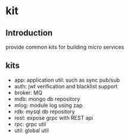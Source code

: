 # kit
## Introduction
provide common kits for building micro services
## kits
- app: application util: such as sync pub/sub
- auth: jwt verification and blacklist support
- broker: MQ
- mdb: mongo db repository
- mlog: module log using zap
- rdb: mysql db repository
- rest: expose grpc with REST api
- rpc: grpc util
- util: global util
